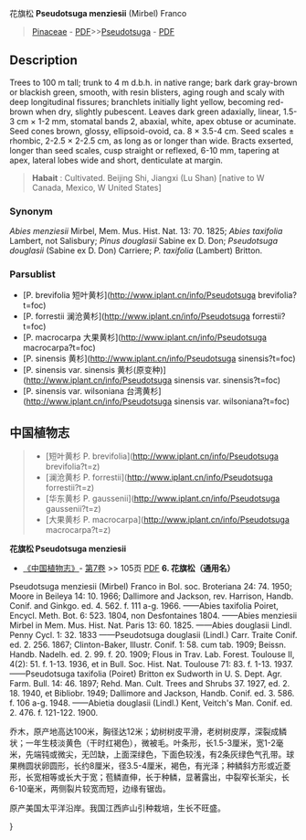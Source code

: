 花旗松 **Pseudotsuga menziesii** (Mirbel) Franco

> [Pinaceae](http://www.iplant.cn/info/Pinaceae?t=foc) - [PDF](http://www.iplant.cn/foc/pdf/Pinaceae.pdf)>>[Pseudotsuga](http://www.iplant.cn/info/Pseudotsuga?t=foc) - [PDF](http://www.iplant.cn/foc/pdf/Pseudotsuga.pdf)

## Description

Trees to 100 m tall; trunk to 4 m d.b.h. in native range; bark dark gray-brown or blackish green, smooth, with resin blisters, aging rough and scaly with deep longitudinal fissures; branchlets initially light yellow, becoming red-brown when dry, slightly pubescent. Leaves dark green adaxially, linear, 1.5-3 cm ×  1-2 mm, stomatal bands 2, abaxial, white, apex obtuse or acuminate. Seed cones brown, glossy, ellipsoid-ovoid, ca. 8 ×  3.5-4 cm. Seed scales ±  rhombic, 2-2.5 ×  2-2.5 cm, as long as or longer than wide. Bracts exserted, longer than seed scales, cusp straight or reflexed, 6-10 mm, tapering at apex, lateral lobes wide and short, denticulate at margin.


> **Habait** : 
> Cultivated. Beijing Shi, Jiangxi (Lu Shan) [native to W Canada, Mexico, W United States]

### Synonym
*Abies menziesii* Mirbel, Mem. Mus. Hist. Nat. 13: 70. 1825; *Abies taxifolia* Lambert, not Salisbury; *Pinus douglasii* Sabine ex D. Don; *Pseudotsuga douglasii* (Sabine ex D. Don) Carriere; *P. taxifolia* (Lambert) Britton.



### Parsublist

* [P.  brevifolia  短叶黄杉](http://www.iplant.cn/info/Pseudotsuga brevifolia?t=foc)
* [P.  forrestii  澜沧黄杉](http://www.iplant.cn/info/Pseudotsuga forrestii?t=foc)
* [P.  macrocarpa  大果黄杉](http://www.iplant.cn/info/Pseudotsuga macrocarpa?t=foc)
* [P.  sinensis  黄杉](http://www.iplant.cn/info/Pseudotsuga sinensis?t=foc)
* [P.  sinensis var. sinensis  黄杉(原变种)](http://www.iplant.cn/info/Pseudotsuga sinensis var. sinensis?t=foc)
* [P.  sinensis var. wilsoniana  台湾黄杉](http://www.iplant.cn/info/Pseudotsuga sinensis var. wilsoniana?t=foc)


## 中国植物志

> * [短叶黄杉  P.  brevifolia](http://www.iplant.cn/info/Pseudotsuga brevifolia?t=z)
> * [澜沧黄杉  P.  forrestii](http://www.iplant.cn/info/Pseudotsuga forrestii?t=z)
> * [华东黄杉  P.  gaussenii](http://www.iplant.cn/info/Pseudotsuga gaussenii?t=z)
> * [大果黄杉  P.  macrocarpa](http://www.iplant.cn/info/Pseudotsuga macrocarpa?t=z)


**花旗松 Pseudotsuga menziesii**

* [《中国植物志》](http://www.iplant.cn/frps)- [第7卷](http://www.iplant.cn/frps/vol/7) >> 105页 [PDF](http://www.iplant.cn/frps/pdf/7/105.pdf)
**6. 花旗松（通用名）**

Pseudotsuga menziesii (Mirbel) Franco in Bol. soc. Broteriana 24: 74. 1950; Moore in Beileya 14: 10. 1966; Dallimore and Jackson, rev. Harrison, Handb. Conif. and Ginkgo. ed. 4. 562. f. 111 a-g. 1966. ——Abies taxifolia Poiret, Encycl. Meth. Bot. 6: 523. 1804, non Desfontaines 1804. ——Abies menziesii Mirbel in Mem. Mus. Hist. Nat. Paris 13: 60. 1825. ——Abies douglasii Lindl. Penny Cycl. 1: 32. 1833 ——Pseudotsuga douglasii (Lindl.) Carr. Traite Conif. ed. 2. 256. 1867; Clinton-Baker, Illustr. Conif. 1: 58. cum tab. 1909; Beissn. Handb. Nadelh. ed. 2. 99. f. 20. 1909; Flous in Trav. Lab. Forest. Toulouse Ⅱ, 4(2): 51. f. 1-13. 1936, et in Bull. Soc. Hist. Nat. Toulouse 71: 83. f. 1-13. 1937. ——Pseudotsuga taxifolia (Poiret) Britton ex Sudworth in U. S. Dept. Agr. Farm. Bull. 14: 46. 1897; Rehd. Man. Cult. Trees and Shrubs 37. 1927, ed. 2. 18. 1940, et Bibliobr. 1949; Dallimore and Jackson, Handb. Conif. ed. 3. 586. f. 106 a-g. 1948. ——Abietia douglasii (Lindl.) Kent, Veitch's Man. Conif. ed. 2. 476. f. 121-122. 1900.

乔木，原产地高达100米，胸径达12米；幼树树皮平滑，老树树皮厚，深裂成鳞状；一年生枝淡黄色（干时红褐色），微被毛。叶条形，长1.5-3厘米，宽1-2毫米，先端钝或微尖，无凹缺，上面深绿色，下面色较浅，有2条灰绿色气孔带。球果椭圆状卵圆形，长约8厘米，径3.5-4厘米，褐色，有光泽；种鳞斜方形或近菱形，长宽相等或长大于宽；苞鳞直伸，长于种鳞，显著露出，中裂窄长渐尖，长6-10毫米，两侧裂片较宽而短，边缘有锯齿。

原产美国太平洋沿岸。我国江西庐山引种栽培，生长不旺盛。



}